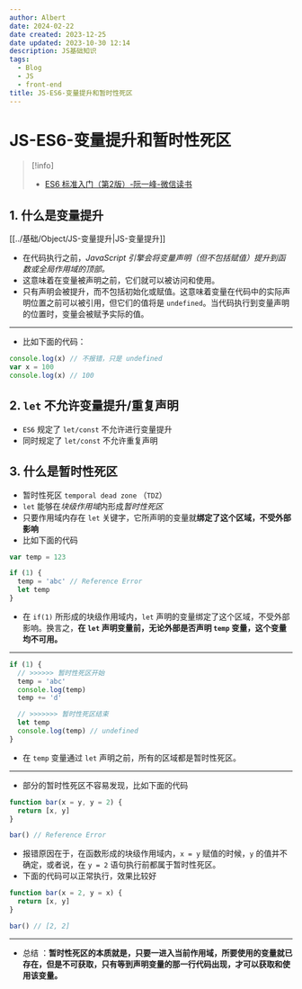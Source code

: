 ```yaml
---
author: Albert
date: 2024-02-22
date created: 2023-12-25
date updated: 2023-10-30 12:14
description: JS基础知识
tags:
  - Blog
  - JS
  - front-end
title: JS-ES6-变量提升和暂时性死区
---
```


# JS-ES6-变量提升和暂时性死区

> [!info]
>
> - [ES6 标准入门（第2版）-阮一峰-微信读书](https://weread.qq.com/web/reader/d2432530813ab7c05g019f02k45c322601945c48cce2e120)

## 1. 什么是变量提升

[[../基础/Object/JS-变量提升|JS-变量提升]]

- 在代码执行之前，_JavaScript 引擎会将变量声明（但不包括赋值）提升到函数或全局作用域的顶部。_
- 这意味着在变量被声明之前，它们就可以被访问和使用。
- 只有声明会被提升，而不包括初始化或赋值。这意味着变量在代码中的实际声明位置之前可以被引用，但它们的值将是 `undefined`。当代码执行到变量声明的位置时，变量会被赋予实际的值。

---

- 比如下面的代码：

```js
console.log(x) // 不报错，只是 undefined
var x = 100
console.log(x) // 100
```

## 2. `let` 不允许变量提升/重复声明

- `ES6` 规定了 `let/const` 不允许进行变量提升
- 同时规定了 `let/const` 不允许重复声明

## 3. 什么是暂时性死区

- 暂时性死区 `temporal dead zone` （`TDZ`）
- `let` 能够在*块级作用域*内形成*暂时性死区*
- 只要作用域内存在 `let` 关键字，它所声明的变量就**绑定了这个区域，不受外部影响**
- 比如下面的代码

```js
var temp = 123

if (1) {
  temp = 'abc' // Reference Error
  let temp
}
```

- 在 `if(1)` 所形成的块级作用域内，`let` 声明的变量绑定了这个区域，不受外部影响。换言之，**在 `let` 声明变量前，无论外部是否声明 `temp` 变量，这个变量均不可用。**

---

```js
if (1) {
  // >>>>>> 暂时性死区开始
  temp = 'abc'
  console.log(temp)
  temp += 'd'

  // >>>>>>> 暂时性死区结束
  let temp
  console.log(temp) // undefined
}
```

- 在 `temp` 变量通过 `let` 声明之前，所有的区域都是暂时性死区。

---

- 部分的暂时性死区不容易发现，比如下面的代码

```js
function bar(x = y, y = 2) {
  return [x, y]
}

bar() // Reference Error
```

- 报错原因在于，在函数形成的块级作用域内，`x = y` 赋值的时候，`y` 的值并不确定，或者说，在 `y = 2` 语句执行前都属于暂时性死区。
- 下面的代码可以正常执行，效果比较好

```js
function bar(x = 2, y = x) {
  return [x, y]
}

bar() // [2, 2]
```

---

- 总结 ：**暂时性死区的本质就是，只要一进入当前作用域，所要使用的变量就已存在，但是不可获取，只有等到声明变量的那一行代码出现，才可以获取和使用该变量。**
